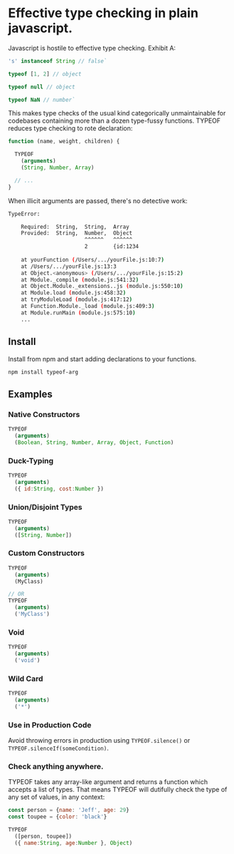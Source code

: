 # Effective type checking in plain javascript.

Javascript is hostile to effective type checking. Exhibit A:

```js
's' instanceof String // false`
```

```js
typeof [1, 2] // object
```

```js
typeof null // object
```

```js
typeof NaN // number`
```

This makes type checks of the usual kind categorically unmaintainable for codebases containing more than a dozen type-fussy functions. TYPEOF reduces type checking to rote declaration:

```js
function (name, weight, children) {

  TYPEOF
    (arguments)
    (String, Number, Array)

  // ...
}
```

When illicit arguments are passed, there's no detective work:

```sh
TypeError: 

    Required:  String,  String,  Array
    Provided:  String,  Number,  Object
                        ^^^^^^   ^^^^^^
                        2        {id:1234
    
    at yourFunction (/Users/.../yourFile.js:10:7)
    at /Users/.../yourFile.js:13:3
    at Object.<anonymous> (/Users/.../yourFile.js:15:2)
    at Module._compile (module.js:541:32)
    at Object.Module._extensions..js (module.js:550:10)
    at Module.load (module.js:458:32)
    at tryModuleLoad (module.js:417:12)
    at Function.Module._load (module.js:409:3)
    at Module.runMain (module.js:575:10)
    ...
```

## Install
Install from npm and start adding declarations to your functions.

```sh
npm install typeof-arg
```

## Examples
### Native Constructors
```js
TYPEOF
  (arguments)
  (Boolean, String, Number, Array, Object, Function)
```

### Duck-Typing
```js
TYPEOF
  (arguments)
  ({ id:String, cost:Number })
```

### Union/Disjoint Types
```js
TYPEOF
  (arguments)
  ([String, Number])
```

### Custom Constructors
```js
TYPEOF
  (arguments)
  (MyClass)

// OR
TYPEOF
  (arguments)
  ('MyClass')
```

### Void
```js
TYPEOF
  (arguments)
  ('void')
```

### Wild Card
```js
TYPEOF
  (arguments)
  ('*')
```

### Use in Production Code
Avoid throwing errors in production using `TYPEOF.silence()` or `TYPEOF.silenceIf(someCondition)`.

### Check anything anywhere.
TYPEOF takes any array-like argument and returns a function which accepts a list of types. That means TYPEOF will dutifully check the type of any set of values, in any context:

```js
const person = {name: 'Jeff', age: 29}
const toupee = {color: 'black'}

TYPEOF
  ([person, toupee])
  ({ name:String, age:Number }, Object)
```
